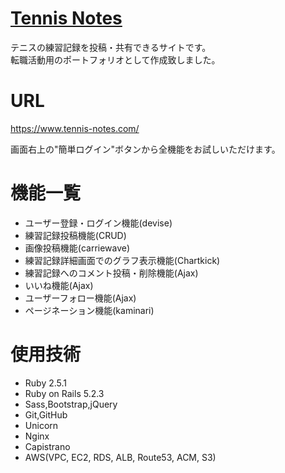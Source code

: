 # [Tennis Notes](https://www.tennis-notes.com/)
テニスの練習記録を投稿・共有できるサイトです。<br>
転職活動用のポートフォリオとして作成致しました。

# URL
https://www.tennis-notes.com/

画面右上の"簡単ログイン"ボタンから全機能をお試しいただけます。

# 機能一覧
* ユーザー登録・ログイン機能(devise)
* 練習記録投稿機能(CRUD)
* 画像投稿機能(carriewave)
* 練習記録詳細画面でのグラフ表示機能(Chartkick)
* 練習記録へのコメント投稿・削除機能(Ajax)
* いいね機能(Ajax)
* ユーザーフォロー機能(Ajax)
* ページネーション機能(kaminari)

# 使用技術
* Ruby 2.5.1
* Ruby on Rails 5.2.3
* Sass,Bootstrap,jQuery
* Git,GitHub
* Unicorn
* Nginx
* Capistrano
* AWS(VPC, EC2, RDS, ALB, Route53, ACM, S3)
